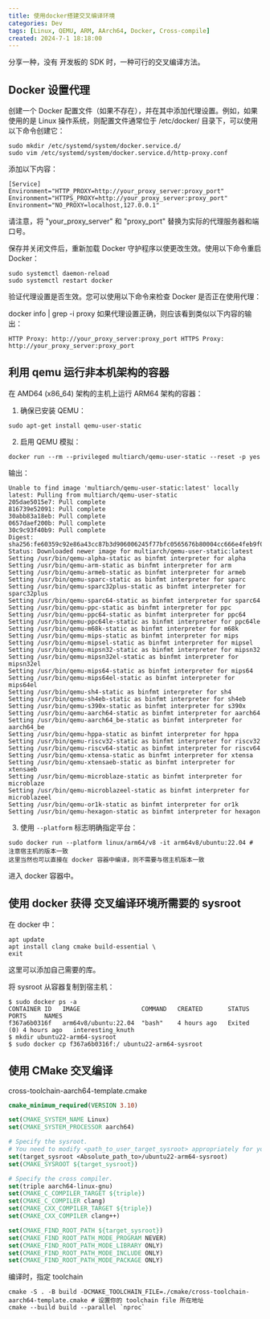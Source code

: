 ```yaml
---
title: 使用docker搭建交叉编译环境
categories: Dev
tags: [Linux, QEMU, ARM, AArch64, Docker, Cross-compile]
created: 2024-7-1 18:18:00
---
```


分享一种，没有 开发板的 SDK 时，一种可行的交叉编译方法。

## Docker 设置代理

创建一个 Docker 配置文件（如果不存在），并在其中添加代理设置。例如，如果使用的是 Linux 操作系统，则配置文件通常位于 /etc/docker/ 目录下，可以使用以下命令创建它：

```shell
sudo mkdir /etc/systemd/system/docker.service.d/ 
sudo vim /etc/systemd/system/docker.service.d/http-proxy.conf
```

添加以下内容：

```
[Service]
Environment="HTTP_PROXY=http://your_proxy_server:proxy_port"
Environment="HTTPS_PROXY=http://your_proxy_server:proxy_port"
Environment="NO_PROXY=localhost,127.0.0.1"
```

请注意，将 "your_proxy_server" 和 "proxy_port" 替换为实际的代理服务器和端口号。

保存并关闭文件后，重新加载 Docker 守护程序以使更改生效。使用以下命令重启 Docker：

```shell
sudo systemctl daemon-reload
sudo systemctl restart docker
```

验证代理设置是否生效。您可以使用以下命令来检查 Docker 是否正在使用代理：

docker info | grep -i proxy
如果代理设置正确，则应该看到类似以下内容的输出：

```
HTTP Proxy: http://your_proxy_server:proxy_port HTTPS Proxy: http://your_proxy_server:proxy_port
```

##  利用 qemu 运行非本机架构的容器

在 AMD64 (x86_64) 架构的主机上运行 ARM64 架构的容器：

1. 确保已安装 QEMU：

```shell
sudo apt-get install qemu-user-static
```

2. 启用 QEMU 模拟：

```shell
docker run --rm --privileged multiarch/qemu-user-static --reset -p yes
```

输出：

```
Unable to find image 'multiarch/qemu-user-static:latest' locally
latest: Pulling from multiarch/qemu-user-static
205dae5015e7: Pull complete
816739e52091: Pull complete
30abb83a18eb: Pull complete
0657daef200b: Pull complete
30c9c93f40b9: Pull complete
Digest: sha256:fe60359c92e86a43cc87b3d906006245f77bfc0565676b80004cc666e4feb9f0
Status: Downloaded newer image for multiarch/qemu-user-static:latest
Setting /usr/bin/qemu-alpha-static as binfmt interpreter for alpha
Setting /usr/bin/qemu-arm-static as binfmt interpreter for arm
Setting /usr/bin/qemu-armeb-static as binfmt interpreter for armeb
Setting /usr/bin/qemu-sparc-static as binfmt interpreter for sparc
Setting /usr/bin/qemu-sparc32plus-static as binfmt interpreter for sparc32plus
Setting /usr/bin/qemu-sparc64-static as binfmt interpreter for sparc64
Setting /usr/bin/qemu-ppc-static as binfmt interpreter for ppc
Setting /usr/bin/qemu-ppc64-static as binfmt interpreter for ppc64
Setting /usr/bin/qemu-ppc64le-static as binfmt interpreter for ppc64le
Setting /usr/bin/qemu-m68k-static as binfmt interpreter for m68k
Setting /usr/bin/qemu-mips-static as binfmt interpreter for mips
Setting /usr/bin/qemu-mipsel-static as binfmt interpreter for mipsel
Setting /usr/bin/qemu-mipsn32-static as binfmt interpreter for mipsn32
Setting /usr/bin/qemu-mipsn32el-static as binfmt interpreter for mipsn32el
Setting /usr/bin/qemu-mips64-static as binfmt interpreter for mips64
Setting /usr/bin/qemu-mips64el-static as binfmt interpreter for mips64el
Setting /usr/bin/qemu-sh4-static as binfmt interpreter for sh4
Setting /usr/bin/qemu-sh4eb-static as binfmt interpreter for sh4eb
Setting /usr/bin/qemu-s390x-static as binfmt interpreter for s390x
Setting /usr/bin/qemu-aarch64-static as binfmt interpreter for aarch64
Setting /usr/bin/qemu-aarch64_be-static as binfmt interpreter for aarch64_be
Setting /usr/bin/qemu-hppa-static as binfmt interpreter for hppa
Setting /usr/bin/qemu-riscv32-static as binfmt interpreter for riscv32
Setting /usr/bin/qemu-riscv64-static as binfmt interpreter for riscv64
Setting /usr/bin/qemu-xtensa-static as binfmt interpreter for xtensa
Setting /usr/bin/qemu-xtensaeb-static as binfmt interpreter for xtensaeb
Setting /usr/bin/qemu-microblaze-static as binfmt interpreter for microblaze
Setting /usr/bin/qemu-microblazeel-static as binfmt interpreter for microblazeel
Setting /usr/bin/qemu-or1k-static as binfmt interpreter for or1k
Setting /usr/bin/qemu-hexagon-static as binfmt interpreter for hexagon
```

3. 使用 `--platform` 标志明确指定平台：

```
sudo docker run --platform linux/arm64/v8 -it arm64v8/ubuntu:22.04 # 注意宿主机的版本一致
这里当然也可以直接在 docker 容器中编译，则不需要与宿主机版本一致
```

进入 docker 容器中。

## 使用 docker 获得 交叉编译环境所需要的 sysroot

在 docker 中：

```shell
apt update
apt install clang cmake build-essential \
exit
```

这里可以添加自己需要的库。

将 sysroot 从容器复制到宿主机：

```shell
$ sudo docker ps -a
CONTAINER ID   IMAGE                 COMMAND   CREATED       STATUS                   PORTS     NAMES
f367a6b0316f   arm64v8/ubuntu:22.04  "bash"    4 hours ago   Exited (0) 4 hours ago   interesting_knuth
$ mkdir ubuntu22-arm64-sysroot
$ sudo docker cp f367a6b0316f:/ ubuntu22-arm64-sysroot
```

## 使用 CMake 交叉编译

cross-toolchain-aarch64-template.cmake

```Cmake
cmake_minimum_required(VERSION 3.10)

set(CMAKE_SYSTEM_NAME Linux)
set(CMAKE_SYSTEM_PROCESSOR aarch64)

# Specify the sysroot.
# You need to modify <path_to_user_target_sysroot> appropriately for your environment.
set(target_sysroot <Absolute_path_to>/ubuntu22-arm64-sysroot)
set(CMAKE_SYSROOT ${target_sysroot})

# Specify the cross compiler.
set(triple aarch64-linux-gnu)
set(CMAKE_C_COMPILER_TARGET ${triple})
set(CMAKE_C_COMPILER clang)
set(CMAKE_CXX_COMPILER_TARGET ${triple})
set(CMAKE_CXX_COMPILER clang++)

set(CMAKE_FIND_ROOT_PATH ${target_sysroot})
set(CMAKE_FIND_ROOT_PATH_MODE_PROGRAM NEVER)
set(CMAKE_FIND_ROOT_PATH_MODE_LIBRARY ONLY)
set(CMAKE_FIND_ROOT_PATH_MODE_INCLUDE ONLY)
set(CMAKE_FIND_ROOT_PATH_MODE_PACKAGE ONLY)
```

编译时，指定 toolchain
```shell
cmake -S . -B build -DCMAKE_TOOLCHAIN_FILE=./cmake/cross-toolchain-aarch64-template.cmake # 设置你的 toolchain file 所在地址
cmake --build build --parallel `nproc`
```

